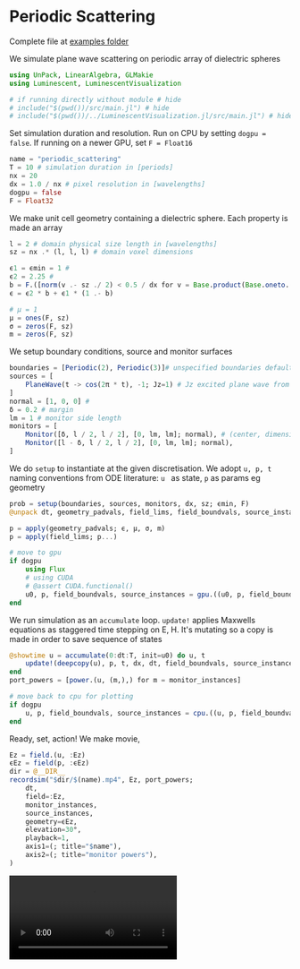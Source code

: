 # Periodic Scattering
Complete file at [examples folder](https://github.com/paulxshen/Luminescent.jl/tree/master/examples)


We simulate  plane wave scattering on periodic array of dielectric spheres
```julia
using UnPack, LinearAlgebra, GLMakie
using Luminescent, LuminescentVisualization

# if running directly without module # hide
# include("$(pwd())/src/main.jl") # hide
# include("$(pwd())/../LuminescentVisualization.jl/src/main.jl") # hide
``` 
Set simulation duration and resolution.  Run on CPU by setting `dogpu = false`. If running on a newer GPU, set `F = Float16`
```julia
name = "periodic_scattering"
T = 10 # simulation duration in [periods]
nx = 20
dx = 1.0 / nx # pixel resolution in [wavelengths]
dogpu = false
F = Float32
```
We make unit cell geometry containing a dielectric sphere. Each property is made an array
```julia
l = 2 # domain physical size length in [wavelengths]
sz = nx .* (l, l, l) # domain voxel dimensions

ϵ1 = ϵmin = 1 #
ϵ2 = 2.25 # 
b = F.([norm(v .- sz ./ 2) < 0.5 / dx for v = Base.product(Base.oneto.(sz)...)]) # sphere
ϵ = ϵ2 * b + ϵ1 * (1 .- b)

# μ = 1
μ = ones(F, sz)
σ = zeros(F, sz)
m = zeros(F, sz)
```
We setup boundary conditions, source and monitor surfaces
```julia
boundaries = [Periodic(2), Periodic(3)]# unspecified boundaries default to PML
sources = [
    PlaneWave(t -> cos(2π * t), -1; Jz=1) # Jz excited plane wave from -x plane (eg -1)
]
normal = [1, 0, 0] #  
δ = 0.2 # margin
lm = 1 # monitor side length
monitors = [
    Monitor([δ, l / 2, l / 2], [0, lm, lm]; normal), # (center, dimensions; normal)
    Monitor([l - δ, l / 2, l / 2], [0, lm, lm]; normal),
]
```
We do `setup` to instantiate at the given discretisation. We adopt `u, p, t` naming conventions from ODE literature: `u ` as state, `p` as params eg geometry
```julia
prob = setup(boundaries, sources, monitors, dx, sz; ϵmin, F)
@unpack dt, geometry_padvals, field_lims, field_boundvals, source_instances, monitor_instances, u0, = prob

p = apply(geometry_padvals; ϵ, μ, σ, m)
p = apply(field_lims; p...)

# move to gpu
if dogpu
    using Flux
    # using CUDA
    # @assert CUDA.functional()
    u0, p, field_boundvals, source_instances = gpu.((u0, p, field_boundvals, source_instances))
end
```
We run simulation as an `accumulate` loop. `update!` applies Maxwells equations as staggered time stepping on E, H. It's mutating so a copy is made in order to save sequence of states
```julia
@showtime u = accumulate(0:dt:T, init=u0) do u, t
    update!(deepcopy(u), p, t, dx, dt, field_boundvals, source_instances)
end
port_powers = [power.(u, (m,),) for m = monitor_instances]

# move back to cpu for plotting
if dogpu
    u, p, field_boundvals, source_instances = cpu.((u, p, field_boundvals, source_instances))
end
```
Ready, set, action! We make movie, 
```julia
Ez = field.(u, :Ez)
ϵEz = field(p, :ϵEz)
dir = @__DIR__
recordsim("$dir/$(name).mp4", Ez, port_powers;
    dt,
    field=:Ez,
    monitor_instances,
    source_instances,
    geometry=ϵEz,
    elevation=30°,
    playback=1,
    axis1=(; title="$name"),
    axis2=(; title="monitor powers"),
)
```
![](assets/periodic_scattering.mp4)
